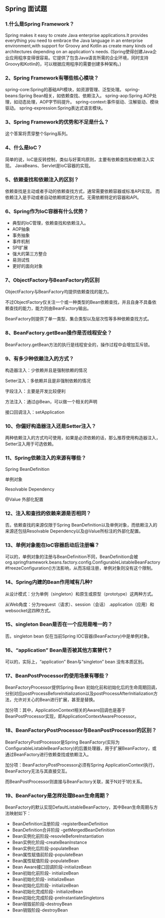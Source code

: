 ## Spring 面试题

### 1.什么是Spring Framework？
Spring makes it easy to create Java enterprise applications.It provides everything you need to embrace the Java language in
an enterprise environment,with support for Groovy and Kotlin as create many kinds od architectures depending on an application's needs.
(Spring使得创建Java企业应用程序变得很容易。它提供了包含Java语言所需的企业环境，同时支持Groovy和Kotlin的，可以根据应用程序的需要创建多种架构。)

### 2、Spring Framework有哪些核心模块？
spring-core:Spring的基础API模块，如资源管理、泛型处理。
spring-beans:Spring Bean相关，如依赖查找、依赖注入。
spring-aop:Spring AOP处理，如动态处理，AOP字节码提升。
spring-context:事件驱动、注解驱动、模块驱动。
spring-expression:Spring表达式语言模块。

### 3、Spring Framework的优势和不足是什么？
这个答案将贯穿整个Spring系列。

### 4、什么是IoC？
简单的说，IoC是反转控制，类似与好莱坞原则，主要有依赖查找和依赖注入实现。
JavaBeans、Servlet是IoC容器的实现。

### 5、依赖查找和依赖注入的区别？
依赖查找是主动或者手动的依赖查找方式，通常需要依赖容器或标准API实现。
而依赖注入是手动或者自动依赖绑定的方式。无需依赖特定的容器和API。

### 6、Spring作为IoC容器有什么优势？

- 典型的IoC管理，依赖查找和依赖注入。
- AOP抽象
- 事务抽象
- 事件机制
- SPI扩展
- 强大的第三方整合
- 易测试性
- 更好的面向对象

### 7、ObjectFactory与BeanFactory的区别

ObjectFactory与BeanFactory均提供依赖查找的能力。

不过ObjectFactory仅关注一个或一种类型的Bean依赖查找，并且自身不具备依赖查找的能力，能力则由BeanFactory输出。

BeanFactory则提供了单一类型、集合类型以及层次性等多种依赖查找方式。



### 8、BeanFactory.getBean操作是否线程安全？

BeanFactory.getBean方法的执行是线程安全的，操作过程中会增加互斥锁。

### 9、有多少种依赖注入的方式？

构造器注入：少依赖并且是强制依赖的情况

Setter注入：多依赖并且是非强制依赖的情况

字段注入：主要是开发比较便利

方法注入：通过@Bean，可以做一个相关的声明

接口回调注入：setApplication

### 10、你偏好构造器注入还是Setter注入？

两种依赖注入的方式均可使用，如果是必须依赖的话，那么推荐使用构造器注入，Setter注入用于可选依赖。

### 11、Spring依赖注入的来源有哪些？

Spring BeanDefinition

单例对象

Resolvable Dependency

@Value 外部化配置

### 12、注入和查找的依赖来源是否相同？

否。依赖查找的来源仅限于Spring BeanDefinition以及单例对象，而依赖注入的来源还包括Resolvable Dependency以及@Value所标注的外部化配置。

### 13、单例对象能在IoC容器启动后注册嘛？

可以的，单例对象的注册与BeanDefinition不同，BeanDefinition会被org.springframework.beans.factory.config.ConfigurableListableBeanFactory#freezeConfiguration()方法影响，从而冻结注册，单例对象则没有这个限制。

### 14、Spring内建的Bean作用域有几种?

从设计模式：分为单例（singleton）和原生或原型（prototype）这两种方式。

从Web角度：分为request（请求）、session（会话） .application（应用）和websocket这四种方式。

### 15、singleton Bean是否在一个应用是唯一的？

否。singleton bean 仅在当前Spring IOC容器(BeanFactory)中是单例对象。

### 16、“application” Bean是否被其他方案替代？

可以的，实际上，“application” Bean与“singleton” bean 没有本质区别。

### 17、BeanPostProcessor的使用场景有哪些？

BeanFactoryProcessor提供Spring Bean 初始化前和初始化后的生命周期回调，分别对应postProcessBeforeInitialization以及postProcessAfterInitialization方法，允许对关心的Bean进行扩展，甚至是替换。

加分项：其中，ApplicationContext相关的Aware回调也是基于BeanPostProcessor实现，即ApplicationContextAwareProcessor。   

### 18、BeanFactoryPostProcessor与BeanPostProcessor的区别？

BeanFactoryPostProcessor是Spring BeanFactory(实际为ConfigurableListableBeanFactory)的后置处理器，用于扩展BeanFactory，或通过BeanFactory进行依赖查找或依赖注入。

加分项：BeanFactoryPostProcessor必须有Spring ApplicationContext执行，BeanFactory无法与其直接交互。

而BeanPostProcessor则直接与BeanFactory关联，属于N对于1的关系。

### 19、BeanFactory是怎样处理Bean生命周期？

BeanFactory的默认实现DefaultListableBeanFactory，其中Bean生命周期与方法映射如下：

- BeanDefinition注册阶段 -registerBeanDefinition
- BeanDefinition合并阶段 -getMergedBeanDefinition
- Bean实例化前阶段-resovleBeforeInstantiation
- Bean实例化阶段-createBeanInstance
- Bean实例化后阶段-populateBean
- Bean属性赋值前阶段-populateBean
- Bean属性赋值阶段-populateBean
- Bean Aware接口回调阶段-initializeBean
- Bean初始化前阶段- initializeBean
- Bean初始化阶段- initializeBean
- Bean初始化后阶段- initializeBean
- Bean初始化完成阶段- initializeBean
- Bean初始化完成阶段-preInstantiateSingletons
- Bean销毁前阶段-destroyBean
- Bean销毁阶段-destroyBean







